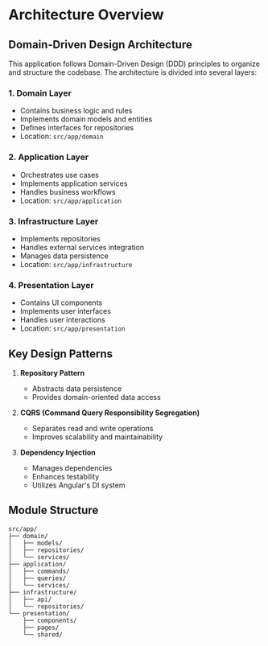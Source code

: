 # Architecture Overview

## Domain-Driven Design Architecture

This application follows Domain-Driven Design (DDD) principles to organize and structure the codebase. The architecture is divided into several layers:

### 1. Domain Layer
- Contains business logic and rules
- Implements domain models and entities
- Defines interfaces for repositories
- Location: `src/app/domain`

### 2. Application Layer
- Orchestrates use cases
- Implements application services
- Handles business workflows
- Location: `src/app/application`

### 3. Infrastructure Layer
- Implements repositories
- Handles external services integration
- Manages data persistence
- Location: `src/app/infrastructure`

### 4. Presentation Layer
- Contains UI components
- Implements user interfaces
- Handles user interactions
- Location: `src/app/presentation`

## Key Design Patterns

1. **Repository Pattern**
   - Abstracts data persistence
   - Provides domain-oriented data access

2. **CQRS (Command Query Responsibility Segregation)**
   - Separates read and write operations
   - Improves scalability and maintainability

3. **Dependency Injection**
   - Manages dependencies
   - Enhances testability
   - Utilizes Angular's DI system

## Module Structure

```
src/app/
├── domain/
│   ├── models/
│   ├── repositories/
│   └── services/
├── application/
│   ├── commands/
│   ├── queries/
│   └── services/
├── infrastructure/
│   ├── api/
│   └── repositories/
└── presentation/
    ├── components/
    ├── pages/
    └── shared/
``` 